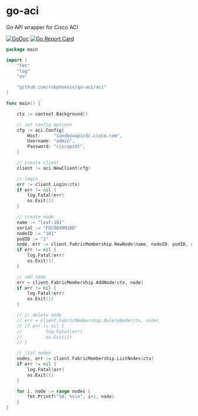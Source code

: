 # go-aci
Go API wrapper for Cisco ACI

[![GoDoc](https://godoc.org/github.com/robphoenix/go-aci/aci?status.svg)](http://godoc.org/github.com/robphoenix/go-aci/aci)
[![Go Report Card](https://goreportcard.com/badge/github.com/robphoenix/go-aci)](https://goreportcard.com/report/github.com/robphoenix/go-aci)

```go
package main

import (
	"fmt"
	"log"
	"os"

	"github.com/robphoenix/go-aci/aci"
)

func main() {

	ctx := context.Background()

	// set config options
	cfg := aci.Config{
		Host:     "sandboxapicdc.cisco.com",
		Username: "admin",
		Password: "ciscopsdt",
	}

	// create client
	client := aci.NewClient(cfg)

	// login
	err := client.Login(ctx)
	if err != nil {
		log.Fatal(err)
		os.Exit(1)
	}

	// create node
	name := "leaf-101"
	serial := "FOC0849N1BD"
	nodeID := "101"
	podID := "1"
	node, err := client.FabricMembership.NewNode(name, nodeID, podID, serial)
	if err != nil {
		log.Fatal(err)
		os.Exit(1)
	}

	// add node
	err = client.FabricMembership.AddNode(ctx, node)
	if err != nil {
		log.Fatal(err)
		os.Exit(1)
	}

	// // delete node
	// err = client.FabricMembership.DeleteNode(ctx, node)
	// if err != nil {
	//         log.Fatal(err)
	//         os.Exit(1)
	// }

	// list nodes
	nodes, err := client.FabricMembership.ListNodes(ctx)
	if err != nil {
		log.Fatal(err)
		os.Exit(1)
	}

	for i, node := range nodes {
		fmt.Printf("%d: %s\n", i+1, node)
	}
}
```
